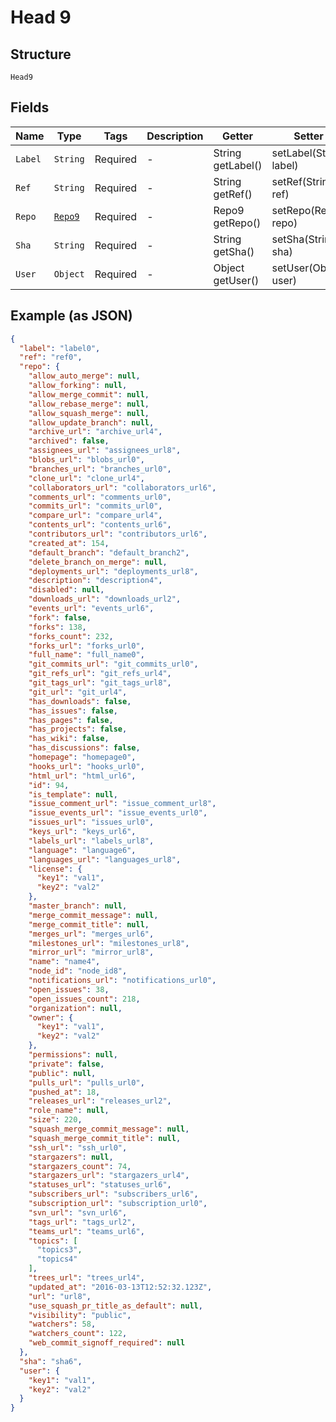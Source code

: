 
# Head 9

## Structure

`Head9`

## Fields

| Name | Type | Tags | Description | Getter | Setter |
|  --- | --- | --- | --- | --- | --- |
| `Label` | `String` | Required | - | String getLabel() | setLabel(String label) |
| `Ref` | `String` | Required | - | String getRef() | setRef(String ref) |
| `Repo` | [`Repo9`](../../doc/models/repo-9.md) | Required | - | Repo9 getRepo() | setRepo(Repo9 repo) |
| `Sha` | `String` | Required | - | String getSha() | setSha(String sha) |
| `User` | `Object` | Required | - | Object getUser() | setUser(Object user) |

## Example (as JSON)

```json
{
  "label": "label0",
  "ref": "ref0",
  "repo": {
    "allow_auto_merge": null,
    "allow_forking": null,
    "allow_merge_commit": null,
    "allow_rebase_merge": null,
    "allow_squash_merge": null,
    "allow_update_branch": null,
    "archive_url": "archive_url4",
    "archived": false,
    "assignees_url": "assignees_url8",
    "blobs_url": "blobs_url0",
    "branches_url": "branches_url0",
    "clone_url": "clone_url4",
    "collaborators_url": "collaborators_url6",
    "comments_url": "comments_url0",
    "commits_url": "commits_url0",
    "compare_url": "compare_url4",
    "contents_url": "contents_url6",
    "contributors_url": "contributors_url6",
    "created_at": 154,
    "default_branch": "default_branch2",
    "delete_branch_on_merge": null,
    "deployments_url": "deployments_url8",
    "description": "description4",
    "disabled": null,
    "downloads_url": "downloads_url2",
    "events_url": "events_url6",
    "fork": false,
    "forks": 138,
    "forks_count": 232,
    "forks_url": "forks_url0",
    "full_name": "full_name0",
    "git_commits_url": "git_commits_url0",
    "git_refs_url": "git_refs_url4",
    "git_tags_url": "git_tags_url8",
    "git_url": "git_url4",
    "has_downloads": false,
    "has_issues": false,
    "has_pages": false,
    "has_projects": false,
    "has_wiki": false,
    "has_discussions": false,
    "homepage": "homepage0",
    "hooks_url": "hooks_url0",
    "html_url": "html_url6",
    "id": 94,
    "is_template": null,
    "issue_comment_url": "issue_comment_url8",
    "issue_events_url": "issue_events_url0",
    "issues_url": "issues_url0",
    "keys_url": "keys_url6",
    "labels_url": "labels_url8",
    "language": "language6",
    "languages_url": "languages_url8",
    "license": {
      "key1": "val1",
      "key2": "val2"
    },
    "master_branch": null,
    "merge_commit_message": null,
    "merge_commit_title": null,
    "merges_url": "merges_url6",
    "milestones_url": "milestones_url8",
    "mirror_url": "mirror_url8",
    "name": "name4",
    "node_id": "node_id8",
    "notifications_url": "notifications_url0",
    "open_issues": 38,
    "open_issues_count": 218,
    "organization": null,
    "owner": {
      "key1": "val1",
      "key2": "val2"
    },
    "permissions": null,
    "private": false,
    "public": null,
    "pulls_url": "pulls_url0",
    "pushed_at": 18,
    "releases_url": "releases_url2",
    "role_name": null,
    "size": 220,
    "squash_merge_commit_message": null,
    "squash_merge_commit_title": null,
    "ssh_url": "ssh_url0",
    "stargazers": null,
    "stargazers_count": 74,
    "stargazers_url": "stargazers_url4",
    "statuses_url": "statuses_url6",
    "subscribers_url": "subscribers_url6",
    "subscription_url": "subscription_url0",
    "svn_url": "svn_url6",
    "tags_url": "tags_url2",
    "teams_url": "teams_url6",
    "topics": [
      "topics3",
      "topics4"
    ],
    "trees_url": "trees_url4",
    "updated_at": "2016-03-13T12:52:32.123Z",
    "url": "url8",
    "use_squash_pr_title_as_default": null,
    "visibility": "public",
    "watchers": 58,
    "watchers_count": 122,
    "web_commit_signoff_required": null
  },
  "sha": "sha6",
  "user": {
    "key1": "val1",
    "key2": "val2"
  }
}
```

